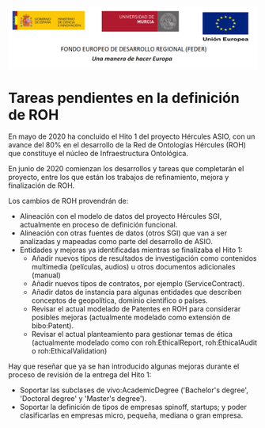 ![](.//media/CabeceraDocumentosMD.png)

Tareas pendientes en la definición de ROH 
=========================================

En mayo de 2020 ha concluido el Hito 1 del proyecto Hércules ASIO, con un
avance del 80% en el desarrollo de la Red de Ontologías Hércules (ROH) que 
constituye el núcleo de Infraestructura Ontológica.

En junio de 2020 comienzan los desarrollos y tareas que completarán el 
proyecto, entre los que están los trabajos de refinamiento, mejora y 
finalización de ROH.

Los cambios de ROH provendrán de:

-   Alineación con el modelo de datos del proyecto Hércules SGI, actualmente 
    en proceso de definición funcional.
-   Alineación con otras fuentes de datos (otros SGI) que van a ser analizadas
    y mapeadas como parte del desarrollo de ASIO.
-   Entidades y mejoras ya identificadas mientras se finalizaba el Hito 1:
    - Añadir nuevos tipos de resultados de investigación como contenidos multimedia (películas, audios) u otros documentos adicionales (manual)
    - Añadir nuevos tipos de contratos, por ejemplo (ServiceContract).
    - Añadir datos de instancia para algunas entidades que describen conceptos de geopolítica, dominio científico o países.
    -	Revisar el actual modelado de Patentes en ROH para considerar posibles mejoras (actualmente modelado como extensión de bibo:Patent).
    - Revisar el actual planteamiento para gestionar temas de ética (actualmente modelado como con roh:EthicalReport, roh:EthicalAudit o roh:EthicalValidation)

Hay que reseñar que ya se han introducido algunas mejoras durante el proceso
de revisión de la entrega del Hito 1:

-   Soportar las subclases de vivo:AcademicDegree ('Bachelor's degree', 'Doctoral degree' y 'Master's degree').
-   Soportar la definición de tipos de empresas spinoff, startups; y poder clasificarlas en empresas micro, pequeña, mediana o gran empresa.

